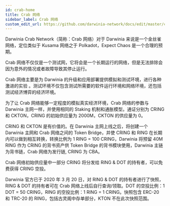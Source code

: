 ```yaml
---
id: crab-home
title: Crab 网络
sidebar_label: Crab 网络
custom_edit_url: https://github.com/darwinia-network/docs/edit/master/content/zh-CN/crab-home.md
---
```


Darwinia Crab Network（简称：Crab 网络）对于 Darwinia 来说是一个金丝雀网络，定位类似于 Kusama 网络之于 Polkadot，Expect Chaos 是一个合理的预期。

Crab 网络不仅仅是一个测试网，它将会是一个长期运行的网络，但是无法排除会因为意外的情况或者故障导致其停止运行。

Crab 网络主要是为 Darwinia 的升级和应用部署提供模拟和测试环境，进行各种激进的实验 。测试环境不仅包含测试所需要的软件运行环境和网络环境，还包括测试经济博弈的经济环境。

为了让 Crab 网络能够一定程度的模拟真实经济环境，Crab 网络的参数与 Darwinia 主网一样，并使用相同的 Staking 机制和通胀模型。通证分别为 CRING 和 CKTON，CRING 的初始供应量为 2000M，CKTON 的供应量为 0。

CRING 和 CKTON 是有价值的。在 Darwinia 主网上线之后，将创建一个 Darwinia 主网和 Crab 网络之间的 Token Bridge，并使 CRING 和 RING 在长期内可以做到相互转换，转换比例为 1 RING = 100 CRING，Darwinia 将预留 40M RING 作为 CRING 的背书资产供 Token Bridge 的背书模块使用，Darwinia 主链为背书链，Crab 网络为发行链, CRING 为 CBA。

Crab 网络初始供应量中一部分 CRING 将分发给 RING & DOT 的持有者，可以免费获得 CRING 空投。

Darwinia 官方已于 2020 年 3 月 20 日，对 RING & DOT 的持有者进行了快照，RING & DOT 的持有者可在 Crab 网络上线后自行查询/领取。DOT 的空投比例：1 DOT = 50 CRING，RING 的空投比例：1 RING = 1 CRING。快照包含 ERC-20 和 TRC-20 的 RING，包括古灵阁中存单部分，KTON 不在此次快照范围。
